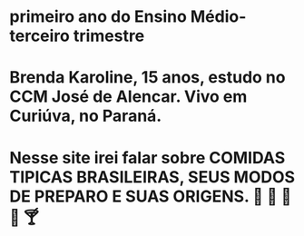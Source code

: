# primeiro ano do Ensino Médio- terceiro trimestre
# Brenda Karoline, 15 anos, estudo no CCM José de Alencar. Vivo em Curiúva, no Paraná.

# Nesse site irei falar sobre COMIDAS TIPICAS BRASILEIRAS, SEUS MODOS DE PREPARO E SUAS ORIGENS. 🍋 🥥 🥭 🍚 🍸
